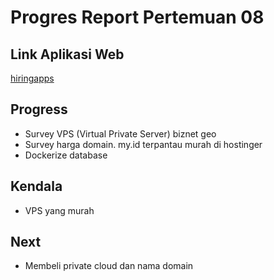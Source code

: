 # Progres Report Pertemuan 08

## Link Aplikasi Web

[hiringapps](https://github.com/gilangtejakrishna/hiringapps)

## Progress

- Survey VPS (Virtual Private Server) biznet geo
- Survey harga domain. my.id terpantau murah di hostinger
- Dockerize database

## Kendala

- VPS yang murah

## Next

- Membeli private cloud dan nama domain
